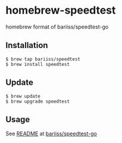 # homebrew-speedtest
homebrew format of bariiss/speedtest-go

## Installation
```
$ brew tap bariiss/speedtest
$ brew install speedtest
```

## Update
```
$ brew update
$ brew upgrade speedtest
```

## Usage
See [README](https://github.com/bariiss/speedtest-go/blob/master/README.md) at [bariiss/speedtest-go](https://github.com/bariiss/speedtest-go)
